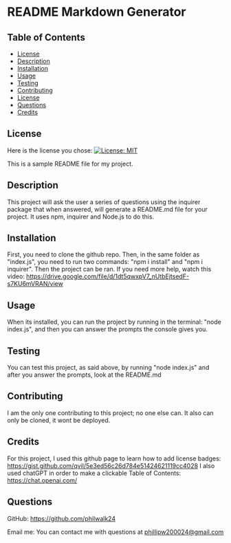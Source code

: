 
# README Markdown Generator

## Table of Contents
- [License](#description)
- [Description](#description)
- [Installation](#installation)
- [Usage](#usage)
- [Testing](#testing)
- [Contributing](#contributing)
- [License](#license)
- [Questions](#questions)
- [Credits](#credits)

## License
Here is the license you chose:
[![License: MIT](https://img.shields.io/badge/License-MIT-yellow.svg)](https://opensource.org/licenses/MIT)



This is a sample README file for my project.

## Description

This project will ask the user a series of questions using the inquirer package that when answered, will generate a README.md file for your project. It uses npm, inquirer and Node.js to do this.

## Installation

First, you need to clone the github repo. Then, in the same folder as "index.js", you need to run two commands: "npm i install" and "npm i inquirer". Then the project can be ran. If you need more help, watch this video: https://drive.google.com/file/d/1dt5qwxpV7_nUtbEjtsedF-s7KU6mVRAN/view 

## Usage

When its installed, you can run the project by running in the terminal: "node index.js", and then you can answer the prompts the console gives you.

## Testing

You can test this project, as said above, by running "node index.js" and after you answer the prompts, look at the README.md

## Contributing

I am the only one contributing to this project; no one else can. It also can only be cloned, it wont be deployed.

## Credits

For this project, I used this github page to learn how to add license badges: https://gist.github.com/qvil/5e3ed56c26d784e51424621119cc4028  I also used chatGPT in order to make a clickable Table of Contents: https://chat.openai.com/

## Questions
GitHub: https://github.com/philwalk24 

Email me: You can contact me with questions at phillipw200024@gmail.com
